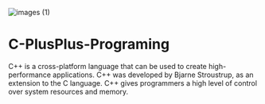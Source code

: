 ![images (1)](https://user-images.githubusercontent.com/95273438/153677707-49ebc217-dd1e-455e-bc1b-3ec79019a758.jpeg)
# C-PlusPlus-Programing
C++ is a cross-platform language that can be used to create high-performance applications. C++ was developed by Bjarne Stroustrup, as an extension to the C language.
C++ gives programmers a high level of control over system resources and memory.
